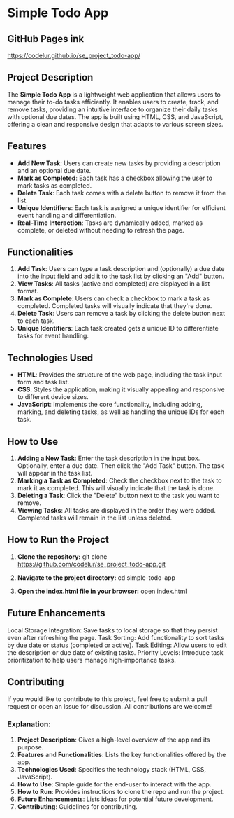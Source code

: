 # Simple Todo App

## GitHub Pages ink

https://codelur.github.io/se_project_todo-app/

## Project Description

The **Simple Todo App** is a lightweight web application that allows users to manage their to-do tasks efficiently. It enables users to create, track, and remove tasks, providing an intuitive interface to organize their daily tasks with optional due dates. The app is built using HTML, CSS, and JavaScript, offering a clean and responsive design that adapts to various screen sizes.

## Features

- **Add New Task**: Users can create new tasks by providing a description and an optional due date.
- **Mark as Completed**: Each task has a checkbox allowing the user to mark tasks as completed.
- **Delete Task**: Each task comes with a delete button to remove it from the list.
- **Unique Identifiers**: Each task is assigned a unique identifier for efficient event handling and differentiation.
- **Real-Time Interaction**: Tasks are dynamically added, marked as complete, or deleted without needing to refresh the page.

## Functionalities

1. **Add Task**: Users can type a task description and (optionally) a due date into the input field and add it to the task list by clicking an "Add" button.
2. **View Tasks**: All tasks (active and completed) are displayed in a list format.
3. **Mark as Complete**: Users can check a checkbox to mark a task as completed. Completed tasks will visually indicate that they're done.
4. **Delete Task**: Users can remove a task by clicking the delete button next to each task.
5. **Unique Identifiers**: Each task created gets a unique ID to differentiate tasks for event handling.

## Technologies Used

- **HTML**: Provides the structure of the web page, including the task input form and task list.
- **CSS**: Styles the application, making it visually appealing and responsive to different device sizes.
- **JavaScript**: Implements the core functionality, including adding, marking, and deleting tasks, as well as handling the unique IDs for each task.

## How to Use

1. **Adding a New Task**: Enter the task description in the input box. Optionally, enter a due date. Then click the "Add Task" button. The task will appear in the task list.
2. **Marking a Task as Completed**: Check the checkbox next to the task to mark it as completed. This will visually indicate that the task is done.
3. **Deleting a Task**: Click the "Delete" button next to the task you want to remove.
4. **Viewing Tasks**: All tasks are displayed in the order they were added. Completed tasks will remain in the list unless deleted.

## How to Run the Project

1. **Clone the repository:**
   git clone https://github.com/codelur/se_project_todo-app.git

2. **Navigate to the project directory:**
   cd simple-todo-app

3. **Open the index.html file in your browser:**
   open index.html

## Future Enhancements

Local Storage Integration: Save tasks to local storage so that they persist even after refreshing the page.
Task Sorting: Add functionality to sort tasks by due date or status (completed or active).
Task Editing: Allow users to edit the description or due date of existing tasks.
Priority Levels: Introduce task prioritization to help users manage high-importance tasks.

## Contributing

If you would like to contribute to this project, feel free to submit a pull request or open an issue for discussion. All contributions are welcome!

### Explanation:

1. **Project Description**: Gives a high-level overview of the app and its purpose.
2. **Features** and **Functionalities**: Lists the key functionalities offered by the app.
3. **Technologies Used**: Specifies the technology stack (HTML, CSS, JavaScript).
4. **How to Use**: Simple guide for the end-user to interact with the app.
5. **How to Run**: Provides instructions to clone the repo and run the project.
6. **Future Enhancements**: Lists ideas for potential future development.
7. **Contributing**: Guidelines for contributing.
